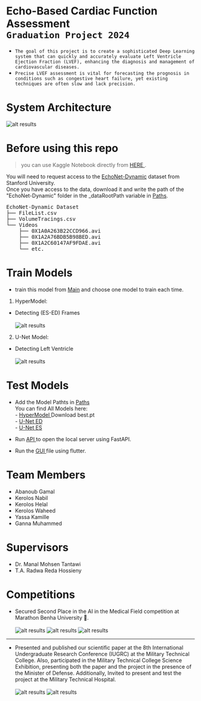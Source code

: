 # Echo-Based Cardiac Function Assessment <br> `Graduation Project 2024`

- `The goal of this project is to create a sophisticated Deep Learning system that can quickly and accurately evaluate Left Ventricle Ejection Fraction (LVEF), enhancing the diagnosis and management of cardiovascular diseases.` 
- `Precise LVEF assessment is vital for forecasting the prognosis in conditions such as congestive heart failure, yet existing techniques are often slow and lack precision.`

# System Architecture <br>
![alt results](/Media/SystemArchitecture.png)


# Before using this repo
> you can use Kaggle Notebook directly from <a href="https://www.kaggle.com/code/abanoubgamal/gp-notebook"> HERE </a>.

You will need to request access to the 
<a href = 'https://echonet.github.io/dynamic'>EchoNet-Dynamic</a>
dataset from Stanford University. </br>
Once you have access to the data, download it and write the path of the "EchoNet-Dynamic" folder in the _dataRootPath variable in
<a href = "/Model/Paths.py">Paths</a>.

<pre>
EchoNet-Dynamic Dataset
├── FileList.csv
├── VolumeTracings.csv
└── Videos
    ├── 0X1A0A263B22CCD966.avi
    ├── 0X1A2A76BDB5B98BED.avi
    ├── 0X1A2C60147AF9FDAE.avi
    └── etc.
</pre>

# Train Models
- train this model from 
 <a href = "/Model/Main.py">Main</a>
and choose one model to train each time.

1) HyperModel:
- Detecting (ES-ED) Frames <br><br>
![alt results](/Media/HeartCycle.png)

2) U-Net Model:
- Detecting Left Ventricle <br><br>
![alt results](/Media/DetectingLV.png)


# Test Models
- Add the Model Pathts in <a href = "/Model/Paths.py">Paths</a> <br>
You can find All Models here: <br>
        - <a href = https://www.kaggle.com/models/abanoubgamal/u-net/Keras/transformer/1> HyperModel </a> Download best.pt <br> 
        - <a href = https://www.kaggle.com/models/abanoubgamal/u-net/Keras/ed/1> U-Net ED </a> <br>
        - <a href = https://www.kaggle.com/models/abanoubgamal/u-net/Keras/es/1>  U-Net ES </a> <br>

- Run
<a href = "/Model/Api.py"> API </a>
to open the local server using FastAPI.
- Run the <a href = "/GUI"> GUI </a>
file using flutter.

# Team Members
- Abanoub Gamal
- Kerolos Nabil
- Kerolos Helal
- Kerolos Waheed
- Yassa Kamille
- Ganna Muhammed

# Supervisors
- Dr. Manal Mohsen Tantawi
- T.A. Radwa Reda Hossieny


# Competitions

- Secured Second Place in the AI in the Medical Field competition at Marathon Benha University 🥈.<br><br>
![alt results](Media/HonoringCeremony.jpg)
![alt results](Media/CertificateOfparticipationAtMarathOnenhaUniversity.jpg)
![alt results](Media/BenhaUniversityMarathonReward.jpg)
--------------

- Presented and published our scientific paper at the 8th International Undergraduate Research Conference (IUGRC) at the Military Technical College. Also, participated in the Military Technical College Science Exhibition, presenting both the paper and the project in the presence of the Minister of Defense. Additionally, Invited to present and test the project at the Military Technical Hospital. <br><br>
![alt results](Media/MilitaryTechnicalCollegeScienceExhibition.jpg)
![alt results](Media/MilitaryTechnicalCollegeCompetitionForGP.jpg)

